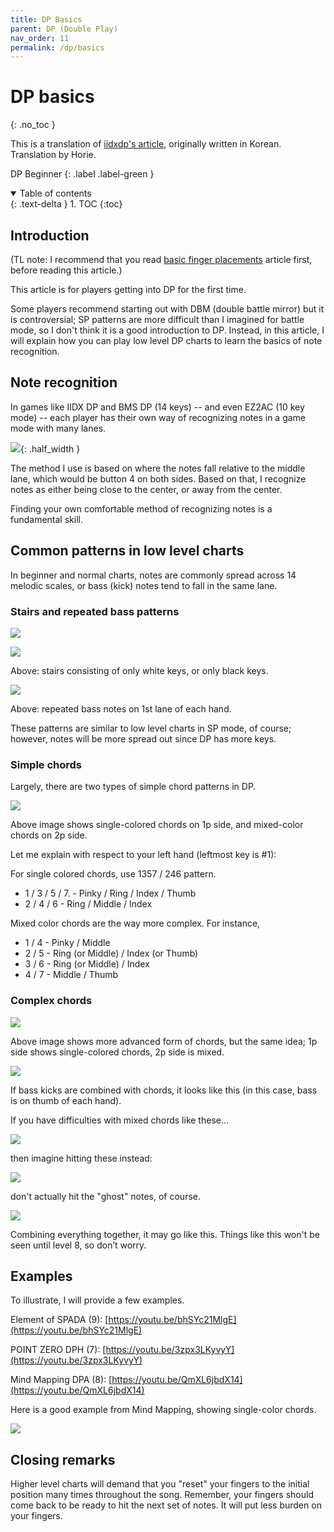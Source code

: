 ```yaml
---
title: DP Basics
parent: DP (Double Play)
nav_order: 11
permalink: /dp/basics
---
```


# DP basics
{: .no_toc }

This is a translation of [iidxdp's article](https://gall.dcinside.com/mgallery/board/view/?id=iidxdp&no=6364), originally written in Korean. Translation by Horie.

DP Beginner
{: .label .label-green }

<details open markdown="block">
  <summary>
    Table of contents
  </summary>
  {: .text-delta }
1. TOC
{:toc}
</details>

## Introduction

(TL note: I recommend that you read [basic finger placements](/dp/basic_placement) article first, before reading this article.)

This article is for players getting into DP for the first time.

Some players recommend starting out with DBM (double battle mirror) but it is controversial; SP patterns are more difficult than I imagined for battle mode, so I don't think it is a good introduction to DP. Instead, in this article, I will explain how you can play low level DP charts to learn the basics of note recognition.

## Note recognition

In games like IIDX DP and BMS DP (14 keys) -- and even EZ2AC (10 key mode) -- each player has their own way of recognizing notes in a game mode with many lanes.

![](/assets/img/dp/intro_key_4.png){: .half_width }

The method I use is based on where the notes fall relative to the middle lane, which would be button 4 on both sides. Based on that, I recognize notes as either being close to the center, or away from the center.

Finding your own comfortable method of recognizing notes is a fundamental skill.

## Common patterns in low level charts

In beginner and normal charts, notes are commonly spread across 14 melodic scales, or bass (kick) notes tend to fall in the same lane.

### Stairs and repeated bass patterns

![](/assets/img/dp/stairs_white.png)

![](/assets/img/dp/stairs_blue.png)

Above: stairs consisting of only white keys, or only black keys.

![](/assets/img/dp/bass_on_1.png)

Above: repeated bass notes on 1st lane of each hand.

These patterns are similar to low level charts in SP mode, of course; however, notes will be more spread out since DP has more keys.

### Simple chords

Largely, there are two types of simple chord patterns in DP.

![](/assets/img/dp/dp_chords.png)

Above image shows single-colored chords on 1p side, and mixed-color chords on 2p side.

Let me explain with respect to your left hand (leftmost key is #1):

For single colored chords, use 1357 / 246 pattern.
* 1 / 3 / 5 / 7. - Pinky / Ring / Index / Thumb
* 2 / 4 / 6 - Ring / Middle / Index

Mixed color chords are the way more complex. For instance,
* 1 / 4 - Pinky / Middle
* 2 / 5 - Ring (or Middle) / Index (or Thumb)
* 3 / 6 - Ring (or Middle) / Index
* 4 / 7 - Middle / Thumb

### Complex chords

![](/assets/img/dp/chord_complex.png)

Above image shows more advanced form of chords, but the same idea; 1p side shows single-colored chords, 2p side is mixed.

![](/assets/img/dp/chord_complex_2.png)

If bass kicks are combined with chords, it looks like this (in this case, bass is on thumb of each hand).

If you have difficulties with mixed chords like these...

![](/assets/img/dp/chord_complex_3a.png)

then imagine hitting these instead:

![](/assets/img/dp/chord_complex_3b.png)

don't actually hit the "ghost" notes, of course.

![](/assets/img/dp/chord_complex_4.png)

Combining everything together, it may go like this. Things like this won't be seen until level 8, so don’t worry.

## Examples

To illustrate, I will provide a few examples.

Element of SPADA (9): [https://youtu.be/bhSYc21MlgE](https://youtu.be/bhSYc21MlgE)

POINT ZERO DPH (7): [https://youtu.be/3zpx3LKyvyY](https://youtu.be/3zpx3LKyvyY)

Mind Mapping DPA (8): [https://youtu.be/QmXL6jbdX14](https://youtu.be/QmXL6jbdX14)

Here is a good example from Mind Mapping, showing single-color chords.

![](/assets/img/dp/mindmapping.png)

## Closing remarks

Higher level charts will demand that you "reset" your fingers to the initial position many times throughout the song. Remember, your fingers should come back to be ready to hit the next set of notes. It will put less burden on your fingers.
